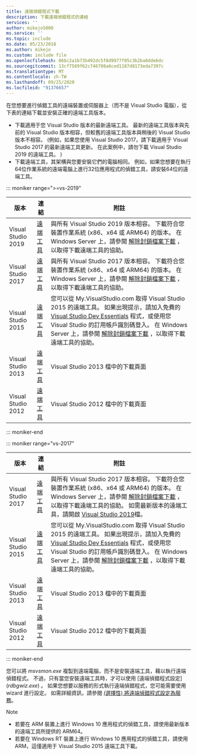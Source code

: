 ```yaml
---
title: 遠端偵錯程式下載
description: 下載遠端偵錯程式的連結
services: ''
author: mikejo5000
ms.service: ''
ms.topic: include
ms.date: 05/23/2018
ms.author: mikejo
ms.custom: include file
ms.openlocfilehash: 86bc2a1b73b492dc5f8d9977f05c3b2ba0dde6dc
ms.sourcegitcommit: 13cf7569f62c746708a6ced1187d8173eda7397c
ms.translationtype: MT
ms.contentlocale: zh-TW
ms.lasthandoff: 09/25/2020
ms.locfileid: "91376657"
---
```

在您想要進行偵錯工具的遠端裝置或伺服器上（而不是 Visual Studio 電腦），從下表的連結下載並安裝正確的遠端工具版本。

- 下載適用于您 Visual Studio 版本的最新遠端工具。 最新的遠端工具版本與先前的 Visual Studio 版本相容，但較舊的遠端工具版本與稍後的 Visual Studio 版本不相容。  (例如，如果您使用 Visual Studio 2017，請下載適用于 Visual Studio 2017 的最新遠端工具更新。 在此案例中，請勿下載 Visual Studio 2019 的遠端工具。 ) 
- 下載遠端工具，其架構與您要安裝它們的電腦相同。 例如，如果您想要在執行64位作業系統的遠端電腦上進行32位應用程式的偵錯工具，請安裝64位的遠端工具。

::: moniker range=">=vs-2019"

|版本|連結|附註|
|-|-|-|
|Visual Studio 2019|[遠端工具](https://visualstudio.microsoft.com/downloads#remote-tools-for-visual-studio-2019)|與所有 Visual Studio 2019 版本相容。 下載符合您裝置作業系統 (x86、x64 或 ARM64) 的版本。 在 Windows Server 上，請參閱 [解除封鎖檔案下載](../../debugger/remote-debugging-unblock-file-download.md) ，以取得下載遠端工具的協助。|
|Visual Studio 2017|[遠端工具](https://my.visualstudio.com/Downloads?q=remote%20tools%20visual%20studio%202017)|與所有 Visual Studio 2017 版本相容。 下載符合您裝置作業系統 (x86、x64 或 ARM64) 的版本。 在 Windows Server 上，請參閱 [解除封鎖檔案下載](../../debugger/remote-debugging-unblock-file-download.md) ，以取得下載遠端工具的協助。|
|Visual Studio 2015|[遠端工具](https://my.visualstudio.com/Downloads?q=remote%20tools%20visual%20studio%202015)|您可以從 My.VisualStudio.com 取得 Visual Studio 2015 的遠端工具。 如果出現提示，請加入免費的 [Visual Studio Dev Essentials](https://visualstudio.microsoft.com/dev-essentials/) 程式，或使用您 Visual Studio 的訂用帳戶識別碼登入。 在 Windows Server 上，請參閱 [解除封鎖檔案下載](../../debugger/remote-debugging-unblock-file-download.md) ，以取得下載遠端工具的協助。|
|Visual Studio 2013|[遠端工具](/previous-versions/visualstudio/visual-studio-2013/bt727f1t(v=vs.120)#installing-the-remote-tools)|Visual Studio 2013 檔中的下載頁面|
|Visual Studio 2012|[遠端工具](/previous-versions/visualstudio/visual-studio-2012/bt727f1t(v=vs.110)#installing-the-remote-tools)|Visual Studio 2012 檔中的下載頁面|

::: moniker-end

::: moniker range="vs-2017"

|版本|連結|附註|
|-|-|-|
|Visual Studio 2017|[遠端工具](https://my.visualstudio.com/Downloads?q=remote%20tools%20visual%20studio%202017)|與所有 Visual Studio 2017 版本相容。 下載符合您裝置作業系統 (x86、x64 或 ARM64) 的版本。 在 Windows Server 上，請參閱 [解除封鎖檔案下載](../../debugger/remote-debugging-unblock-file-download.md) ，以取得下載遠端工具的協助。 如需最新版本的遠端工具，請開啟 [Visual Studio 2019](../../debugger/remote-debugging.md?view=vs-2019&preserve-view=true)檔。|
|Visual Studio 2015|[遠端工具](https://my.visualstudio.com/Downloads?q=remote%20tools%20visual%20studio%202015)|您可以從 My.VisualStudio.com 取得 Visual Studio 2015 的遠端工具。 如果出現提示，請加入免費的 [Visual Studio Dev Essentials](https://visualstudio.microsoft.com/dev-essentials/) 程式，或使用您 Visual Studio 的訂用帳戶識別碼登入。 在 Windows Server 上，請參閱 [解除封鎖檔案下載](../../debugger/remote-debugging-unblock-file-download.md) ，以取得下載遠端工具的協助。|
|Visual Studio 2013|[遠端工具](/previous-versions/visualstudio/visual-studio-2013/bt727f1t(v=vs.120)#installing-the-remote-tools)|Visual Studio 2013 檔中的下載頁面|
|Visual Studio 2012|[遠端工具](/previous-versions/visualstudio/visual-studio-2012/bt727f1t(v=vs.110)#installing-the-remote-tools)|Visual Studio 2012 檔中的下載頁面|

::: moniker-end

您可以將 *msvsmon.exe* 複製到遠端電腦，而不是安裝遠端工具，藉以執行遠端偵錯程式。 不過，只有當您安裝遠端工具時，才可以使用 [遠端偵錯程式設定] (*rdbgwiz.exe*) 。 如果您想要以服務的形式執行遠端偵錯程式，您可能需要使用 wizard 進行設定。 如需詳細資訊，請參閱 [ (選擇性) 將遠端偵錯程式設定為服務](../../debugger/remote-debugging.md#bkmk_configureService)。

>[!NOTE]
>- 若要在 ARM 裝置上進行 Windows 10 應用程式的偵錯工具，請使用最新版本的遠端工具所提供的 ARM64。
>- 若要在 Windows RT 裝置上進行 Windows 10 應用程式的偵錯工具，請使用 ARM，這僅適用于 Visual Studio 2015 遠端工具下載。
